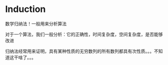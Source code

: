 # Induction

数学归纳法！一般用来分析算法

对于一个算法，我们一般分析：它的正确性，时间复杂度，空间复杂度，是否能够改进

归纳法经常用来证明，具有某种性质的无穷数列的所有数列都具有次性质。。。不知道这干啥了。。。

